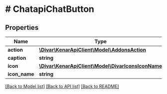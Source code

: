 # # ChatapiChatButton

## Properties

Name | Type | Description | Notes
------------ | ------------- | ------------- | -------------
**action** | [**\Divar\KenarApiClient\Model\AddonsAction**](AddonsAction.md) |  | [optional]
**caption** | **string** |  | [optional]
**icon** | [**\Divar\KenarApiClient\Model\DivarIconsIconName**](DivarIconsIconName.md) |  | [optional]
**icon_name** | **string** |  | [optional]

[[Back to Model list]](../../README.md#models) [[Back to API list]](../../README.md#endpoints) [[Back to README]](../../README.md)
